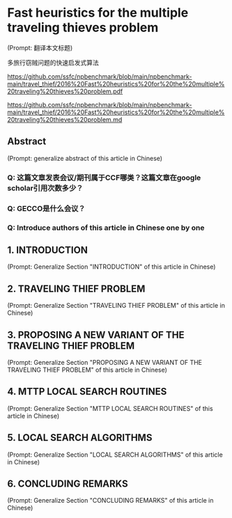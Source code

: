 # Fast heuristics for the multiple traveling thieves problem

(Prompt: 翻译本文标题)

多旅行窃贼问题的快速启发式算法

https://github.com/ssfc/npbenchmark/blob/main/npbenchmark-main/travel_thief/2016%20Fast%20heuristics%20for%20the%20multiple%20traveling%20thieves%20problem.pdf

https://github.com/ssfc/npbenchmark/blob/main/npbenchmark-main/travel_thief/2016%20Fast%20heuristics%20for%20the%20multiple%20traveling%20thieves%20problem.md

## Abstract

(Prompt: generalize abstract of this article in Chinese)

### Q: 这篇文章发表会议/期刊属于CCF哪类？这篇文章在google scholar引用次数多少？

### Q: GECCO是什么会议？

### Q: Introduce authors of this article in Chinese one by one

## 1. INTRODUCTION

(Prompt: Generalize Section "INTRODUCTION" of this article in Chinese)

## 2. TRAVELING THIEF PROBLEM

(Prompt: Generalize Section "TRAVELING THIEF PROBLEM" of this article in Chinese)

## 3. PROPOSING A NEW VARIANT OF THE TRAVELING THIEF PROBLEM

(Prompt: Generalize Section "PROPOSING A NEW VARIANT OF THE TRAVELING THIEF PROBLEM" of this article in Chinese)

## 4. MTTP LOCAL SEARCH ROUTINES

(Prompt: Generalize Section "MTTP LOCAL SEARCH ROUTINES" of this article in Chinese)

## 5. LOCAL SEARCH ALGORITHMS

(Prompt: Generalize Section "LOCAL SEARCH ALGORITHMS" of this article in Chinese)

## 6. CONCLUDING REMARKS

(Prompt: Generalize Section "CONCLUDING REMARKS" of this article in Chinese)
